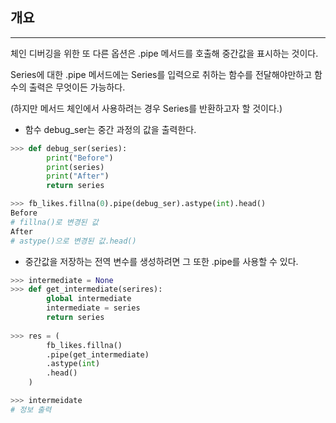 ## 개요

---

체인 디버깅을 위한 또 다른 옵션은 .pipe 메서드를 호출해 중간값을 표시하는 것이다.

Series에 대한 .pipe 메서드에는 Series를 입력으로 취하는 함수를 전달해야만하고 함수의 출력은 무엇이든 가능하다.

(하지만 메서드 체인에서 사용하려는 경우 Series를 반환하고자 할 것이다.)



-   함수 debug_ser는 중간 과정의 값을 출력한다.

```python
>>> def debug_ser(series):
    	print("Before")
	    print(series)
	    print("After")
    	return series

>>> fb_likes.fillna(0).pipe(debug_ser).astype(int).head()
Before
# fillna()로 변경된 값
After
# astype()으로 변경된 값.head()
```



-   중간값을 저장하는 전역 변수를 생성하려면 그 또한 .pipe를 사용할 수 있다.

```python
>>> intermediate = None
>>> def get_intermediate(serires):
    	global intermediate
        intermediate = series
        return series
    
>>> res = (
		fb_likes.fillna()
		.pipe(get_intermediate)
		.astype(int)
		.head()
	)

>>> intermeidate
# 정보 출력
```

